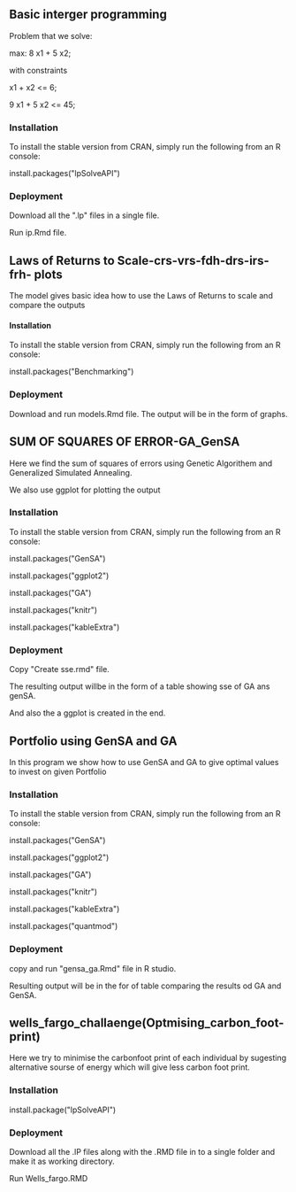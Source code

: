 
## Basic interger programming

Problem that we solve:

max: 8 x1 + 5 x2;

with constraints

x1 + x2 <= 6;

9 x1 + 5 x2 <= 45;


### Installation

To install the stable version from CRAN, simply run the following from an R console:

 install.packages("lpSolveAPI")
 
### Deployment
 
 Download all the ".lp" files in a single file.
 
 Run ip.Rmd file.


## Laws of Returns to Scale-crs-vrs-fdh-drs-irs-frh- plots

The model gives basic idea how to use the Laws of Returns to scale and compare the outputs

#### Installation

To install the stable version from CRAN, simply run the following from an R console:

 install.packages("Benchmarking") 
 
 ### Deployment
 
 Download and run models.Rmd file.
 The output will be in the form of graphs.


## SUM OF SQUARES OF ERROR-GA_GenSA

Here we find the sum of squares of errors using Genetic Algorithem and Generalized Simulated Annealing.

We also use ggplot for plotting the output

### Installation

To install the stable version from CRAN, simply run the following from an R console:

install.packages("GenSA")

install.packages("ggplot2")

install.packages("GA")

install.packages("knitr")

install.packages("kableExtra")

### Deployment

Copy "Create sse.rmd" file.

The resulting output willbe in the form of a table showing sse of GA ans genSA.

And also the a ggplot is created in the end.

## Portfolio using GenSA and GA

In this program we show how to use GenSA and GA to give optimal values to invest on given Portfolio

### Installation 

To install the stable version from CRAN, simply run the following from an R console:

install.packages("GenSA")

install.packages("ggplot2")

install.packages("GA")

install.packages("knitr")

install.packages("kableExtra")

install.packages("quantmod")

### Deployment

copy and run "gensa_ga.Rmd" file in R studio.

Resulting output will be in the for of table comparing the results od GA and GenSA.

## wells_fargo_challaenge(Optmising_carbon_foot-print)

Here we try to minimise the carbonfoot print of each individual by sugesting alternative sourse of energy which will give less carbon foot print.

### Installation 

install.package("lpSolveAPI")

### Deployment

Download all the .lP files along with the .RMD file in to a single folder and make it as working directory.

Run Wells_fargo.RMD





